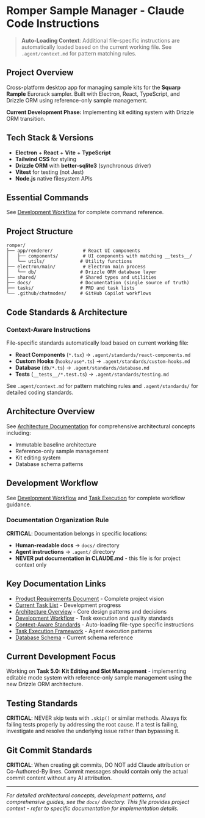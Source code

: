 # Romper Sample Manager - Claude Code Instructions

> **Auto-Loading Context**: Additional file-specific instructions are automatically loaded based on the current working file. See `.agent/context.md` for pattern matching rules.

## Project Overview
Cross-platform desktop app for managing sample kits for the **Squarp Rample** Eurorack sampler. Built with Electron, React, TypeScript, and Drizzle ORM using reference-only sample management.

**Current Development Phase:** Implementing kit editing system with Drizzle ORM transition.

## Tech Stack & Versions
- **Electron** + **React** + **Vite** + **TypeScript**
- **Tailwind CSS** for styling
- **Drizzle ORM** with **better-sqlite3** (synchronous driver)
- **Vitest** for testing (not Jest)
- **Node.js** native filesystem APIs

## Essential Commands
See [Development Workflow](./docs/developer/development-workflow.md) for complete command reference.

## Project Structure
```
romper/
├── app/renderer/           # React UI components
│   ├── components/         # UI components with matching __tests__/
│   └── utils/             # Utility functions
├── electron/main/          # Electron main process
│   └── db/                # Drizzle ORM database layer
├── shared/                # Shared types and utilities
├── docs/                  # Documentation (single source of truth)
├── tasks/                 # PRD and task lists
└── .github/chatmodes/     # GitHub Copilot workflows
```

## Code Standards & Architecture

### Context-Aware Instructions
File-specific standards automatically load based on current working file:
- **React Components** (`*.tsx`) → `.agent/standards/react-components.md`
- **Custom Hooks** (`hooks/use*.ts`) → `.agent/standards/custom-hooks.md`
- **Database** (`db/*.ts`) → `.agent/standards/database.md`
- **Tests** (`__tests__/*.test.ts`) → `.agent/standards/testing.md`

See `.agent/context.md` for pattern matching rules and `.agent/standards/` for detailed coding standards.

## Architecture Overview
See [Architecture Documentation](./docs/developer/architecture.md) for comprehensive architectural concepts including:
- Immutable baseline architecture
- Reference-only sample management
- Kit editing system
- Database schema patterns

## Development Workflow
See [Development Workflow](./docs/developer/development-workflow.md) and [Task Execution](./.agent/task-execution.md) for complete workflow guidance.

### Documentation Organization Rule
**CRITICAL**: Documentation belongs in specific locations:
- **Human-readable docs** → `docs/` directory
- **Agent instructions** → `.agent/` directory  
- **NEVER put documentation in CLAUDE.md** - this file is for project context only

## Key Documentation Links
- [Product Requirements Document](./tasks/PRD.md) - Complete project vision
- [Current Task List](./tasks/tasks-PRD.md) - Development progress
- [Architecture Overview](./docs/developer/architecture.md) - Core design patterns and decisions
- [Development Workflow](./docs/developer/development-workflow.md) - Task execution and quality standards
- [Context-Aware Standards](./.agent/context.md) - Auto-loading file-type specific instructions
- [Task Execution Framework](./.agent/task-execution.md) - Agent execution patterns
- [Database Schema](./docs/developer/romper-db.md) - Current schema reference

## Current Development Focus
Working on **Task 5.0: Kit Editing and Slot Management** - implementing editable mode system with reference-only sample management using the new Drizzle ORM architecture.

## Testing Standards
**CRITICAL**: NEVER skip tests with `.skip()` or similar methods. Always fix failing tests properly by addressing the root cause. If a test is failing, investigate and resolve the underlying issue rather than bypassing it.

## Git Commit Standards
**CRITICAL**: When creating git commits, DO NOT add Claude attribution or Co-Authored-By lines. Commit messages should contain only the actual commit content without any AI attribution.

---

*For detailed architectural concepts, development patterns, and comprehensive guides, see the `docs/` directory. This file provides project context - refer to specific documentation for implementation details.*